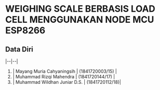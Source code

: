 # WEIGHING SCALE BERBASIS LOAD CELL MENGGUNAKAN NODE MCU ESP8266

## Data Diri
|--|--|
1. | Mayang Muria Cahyaningsih | (1841720003/15) |
2. |	Muhammad Rizqi Mahendra | (1841720144/17) |
3. |	Muhammad Wildhan Juniar D.S. | (1841720112/18)|

